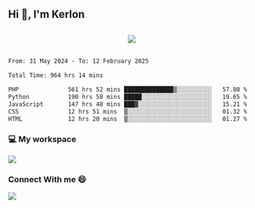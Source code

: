 ## Hi 👋, I'm Kerlon

<p align="center" style="margin: 30px;">
 
 <img src="https://skillicons.dev/icons?i=html,css,bootstrap,js,nodejs,jquery,python,flask,php,mysql,lua,sqlite,firebase">


</p>
<!--START_SECTION:waka-->

```txt
From: 31 May 2024 - To: 12 February 2025

Total Time: 964 hrs 14 mins

PHP              561 hrs 52 mins ██████████████▒░░░░░░░░░░   57.80 %
Python           190 hrs 58 mins █████░░░░░░░░░░░░░░░░░░░░   19.65 %
JavaScript       147 hrs 48 mins ███▓░░░░░░░░░░░░░░░░░░░░░   15.21 %
CSS              12 hrs 51 mins  ▒░░░░░░░░░░░░░░░░░░░░░░░░   01.32 %
HTML             12 hrs 20 mins  ▒░░░░░░░░░░░░░░░░░░░░░░░░   01.27 %
```

<!--END_SECTION:waka-->


<p align="center">
 <h3>💻 My workspace</h3>
    <img src="https://skillicons.dev/icons?i=mint" />
</p>

<p align="center">
 <h3>Connect With me 😄</h3> 
    <a href="https://www.linkedin.com/in/kerlon-fernandes"><img src="https://skillicons.dev/icons?i=linkedin" />
  </a>
</p>



